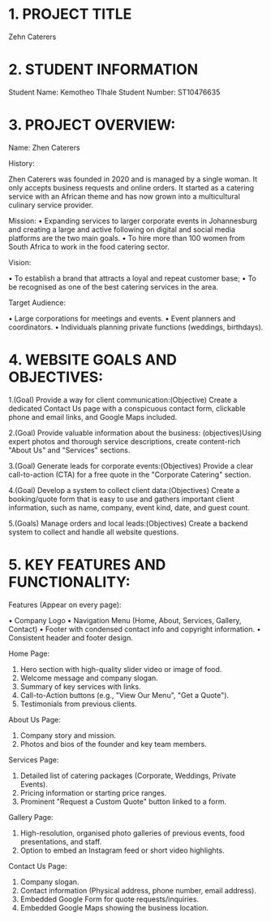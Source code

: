 # 1. PROJECT TITLE
Zehn Caterers

# 2. STUDENT INFORMATION
Student Name: Kemotheo Tlhale
Student Number: ST10476635

# 3. PROJECT OVERVIEW:

Name: Zhen Caterers

History:

Zhen Caterers was founded in 2020 and is managed by a single woman. It only accepts business requests and online orders. It started as a catering service with an African theme and has now grown into a multicultural culinary service provider.

Mission:
•	Expanding services to larger corporate events in Johannesburg and creating a large and active following on digital and social media platforms are the two   main goals. 
•	To hire more than 100 women from South Africa to work in the food catering sector.

Vision:

•	To establish a brand that attracts a loyal and repeat customer base; 
•	To be recognised as one of the best catering services in the area.

Target Audience:

•	Large corporations for meetings and events.
•	Event planners and coordinators.
•	Individuals planning private functions (weddings, birthdays).


# 4. WEBSITE GOALS AND OBJECTIVES:

1.(Goal) Provide a way for client communication:(Objective) Create a dedicated Contact Us page with a conspicuous contact form, clickable phone and email links, and Google Maps included.

2.(Goal) Provide valuable information about the business: (objectives)Using expert photos and thorough service descriptions, create content-rich "About Us" and "Services" sections.

3.(Goal) Generate leads for corporate events:(Objectives) Provide a clear call-to-action (CTA) for a free quote in the "Corporate Catering" section.

4.(Goal) Develop a system to collect client data:(Objectives) Create a booking/quote form that is easy to use and gathers important client information, such as name, company, event kind, date, and guest count.

5.(Goals) Manage orders and local leads:(Objectives) Create a backend system to collect and handle all website questions.

# 5. KEY FEATURES AND FUNCTIONALITY:

Features (Appear on every page):

•	Company Logo
•	Navigation Menu (Home, About, Services, Gallery, Contact)
•	Footer with condensed contact info and copyright information.
•	Consistent header and footer design.

Home Page:

1.	Hero section with high-quality slider video or image of food.
2.	Welcome message and company slogan.
3.	Summary of key services with links.
4.	Call-to-Action buttons (e.g., "View Our Menu", "Get a Quote").
5.	Testimonials from previous clients.

About Us Page:

1.	Company story and mission.
2.	Photos and bios of the founder and key team members.

Services Page:

1.	Detailed list of catering packages (Corporate, Weddings, Private Events).
2.	Pricing information or starting price ranges.
3.	Prominent "Request a Custom Quote" button linked to a form.


Gallery Page:

1.	High-resolution, organised photo galleries of previous events, food presentations, and staff.
2.	Option to embed an Instagram feed or short video highlights.

Contact Us Page:

1.	Company slogan.
2.	Contact information (Physical address, phone number, email address).
3.	Embedded Google Form for quote requests/inquiries.
4.	Embedded Google Maps showing the business location.



